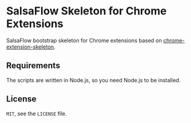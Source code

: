 # SalsaFlow Skeleton for Chrome Extensions #

SalsaFlow bootstrap skeleton for Chrome extensions based on [chrome-extension-skeleton](https://github.com/salsita/chrome-extension-skeleton).

## Requirements ##

The scripts are written in Node.js, so you need Node.js to be installed.

## License ##

`MIT`, see the `LICENSE` file.
